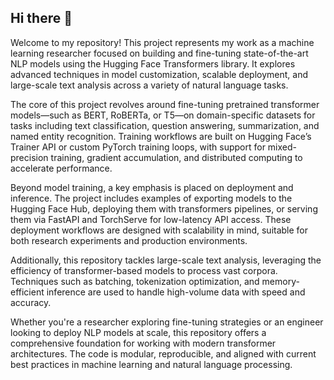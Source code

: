 ## Hi there 👋

Welcome to my repository! This project represents my work as a machine learning researcher focused on building and fine-tuning state-of-the-art NLP models using the Hugging Face Transformers library. It explores advanced techniques in model customization, scalable deployment, and large-scale text analysis across a variety of natural language tasks.

The core of this project revolves around fine-tuning pretrained transformer models—such as BERT, RoBERTa, or T5—on domain-specific datasets for tasks including text classification, question answering, summarization, and named entity recognition. Training workflows are built on Hugging Face’s Trainer API or custom PyTorch training loops, with support for mixed-precision training, gradient accumulation, and distributed computing to accelerate performance.

Beyond model training, a key emphasis is placed on deployment and inference. The project includes examples of exporting models to the Hugging Face Hub, deploying them with transformers pipelines, or serving them via FastAPI and TorchServe for low-latency API access. These deployment workflows are designed with scalability in mind, suitable for both research experiments and production environments.

Additionally, this repository tackles large-scale text analysis, leveraging the efficiency of transformer-based models to process vast corpora. Techniques such as batching, tokenization optimization, and memory-efficient inference are used to handle high-volume data with speed and accuracy.

Whether you're a researcher exploring fine-tuning strategies or an engineer looking to deploy NLP models at scale, this repository offers a comprehensive foundation for working with modern transformer architectures. The code is modular, reproducible, and aligned with current best practices in machine learning and natural language processing.
